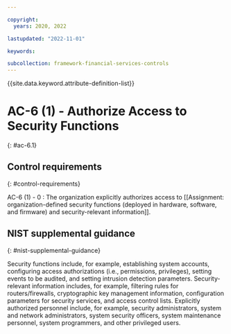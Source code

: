 ```yaml
---

copyright:
  years: 2020, 2022

lastupdated: "2022-11-01"

keywords:

subcollection: framework-financial-services-controls
---
```


{{site.data.keyword.attribute-definition-list}}

               
# AC-6 (1) - Authorize Access to Security Functions
{: #ac-6.1}

## Control requirements
{: #control-requirements}

AC-6 (1) - 0
    : The organization explicitly authorizes access to [[Assignment: organization-defined security functions (deployed in hardware, software, and firmware) and security-relevant information]].

## NIST supplemental guidance
{: #nist-supplemental-guidance}

Security functions include, for example, establishing system accounts, configuring access authorizations (i.e., permissions, privileges), setting events to be audited, and setting intrusion detection parameters. Security-relevant information includes, for example, filtering rules for routers/firewalls, cryptographic key management information, configuration parameters for security services, and access control lists. Explicitly authorized personnel include, for example, security administrators, system and network administrators, system security officers, system maintenance personnel, system programmers, and other privileged users.





